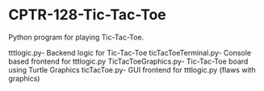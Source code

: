 # CPTR-128-Tic-Tac-Toe
Python program for playing Tic-Tac-Toe.

tttlogic.py- Backend logic for Tic-Tac-Toe
ticTacToeTerminal.py- Console based frontend for tttlogic.py
TicTacToeGraphics.py- Tic-Tac-Toe board using Turtle Graphics
ticTacToe.py- GUI frontend for tttlogic.py (flaws with graphics)
